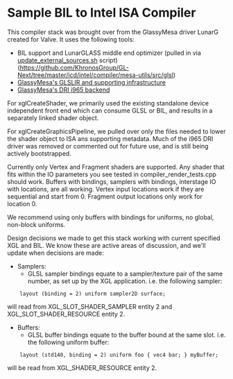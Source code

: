# Sample BIL to Intel ISA Compiler

This compiler stack was brought over from the GlassyMesa driver LunarG created for Valve.
It uses the following tools:
- BIL support and LunarGLASS middle end optimizer (pulled in via 
[update_external_sources.sh](https://github.com/KhronosGroup/GL-Next/tree/master/update_external_sources.sh) script)
(https://github.com/KhronosGroup/GL-Next/tree/master/icd/intel/compiler/mesa-utils/src/glsl)
- [GlassyMesa's GLSLIR and supporting infrastructure](https://github.com/KhronosGroup/GL-Next/tree/master/icd/intel/compiler/shader)
- [GlassyMesa's DRI i965 backend](https://github.com/KhronosGroup/GL-Next/tree/master/icd/intel/compiler/pipeline)

For xglCreateShader, we primarily used the existing standalone device independent front end which can consume GLSL or BIL, and results in a separately linked shader object.

For xglCreateGraphicsPipeline, we pulled over only the files needed to lower the shader object to ISA ans supporting metadata.  Much of the i965 DRI driver was removed or commented out for future use, and is still being actively bootstrapped.

Currently only Vertex and Fragment shaders are supported.  Any shader that fits within the IO parameters you see tested in compiler_render_tests.cpp should work.  Buffers with bindings, samplers with bindings, interstage IO with locations, are all working.  Vertex input locations work if they are sequential and start from 0.  Fragment output locations only work for location 0.

We recommend using only buffers with bindings for uniforms, no global, non-block uniforms.

Design decisions we made to get this stack working with current specified XGL and BIL.  We know these are active areas of discussion, and we'll update when decisions are made:
- Samplers:
  - GLSL sampler bindings equate to a sampler/texture pair of the same number, as set up by the XGL application.  i.e. the following sampler:
```
    layout (binding = 2) uniform sampler2D surface;
```
will read from XGL_SLOT_SHADER_SAMPLER entity 2 and XGL_SLOT_SHADER_RESOURCE entity 2.

- Buffers:
  - GLSL buffer bindings equate to the buffer bound at the same slot. i.e. the following uniform buffer:
```
    layout (std140, binding = 2) uniform foo { vec4 bar; } myBuffer;
```
will be read from XGL_SHADER_RESOURCE entity 2.
